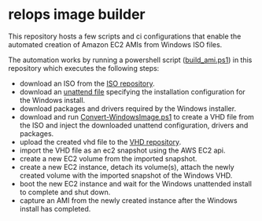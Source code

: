 # relops image builder

This repository hosts a few scripts and ci configurations that enable the automated creation of Amazon EC2 AMIs from Windows ISO files.

The automation works by running a powershell script ([build_ami.ps1](https://github.com/mozilla-platform-ops/relops-image-builder/blob/master/build_ami.ps1)) in this repository which executes the following steps:

- download an ISO from the [ISO repository](https://s3.console.aws.amazon.com/s3/buckets/windows-ami-builder/iso/).
- download an [unattend file](https://github.com/mozilla-platform-ops/relops-image-builder/tree/master/unattend) specifying the installation configuration for the Windows install.
- download packages and drivers required by the Windows installer.
- download and run [Convert-WindowsImage.ps1](https://github.com/mozilla-platform-ops/relops_image_builder/blob/master/Convert-WindowsImage.ps1) to create a VHD file from the ISO and inject the downloaded unattend configuration, drivers and packages.
- upload the created vhd file to the [VHD repository](https://s3.console.aws.amazon.com/s3/buckets/windows-ami-builder/vhd/).
- import the VHD file as an ec2 snapshot using the AWS EC2 api.
- create a new EC2 volume from the imported snapshot.
- create a new EC2 instance, detach its volume(s), attach the newly created volume with the imported snapshot of the Windows VHD.
- boot the new EC2 instance and wait for the Windows unattended install to complete and shut down.
- capture an AMI from the newly created instance after the Windows install has completed.
